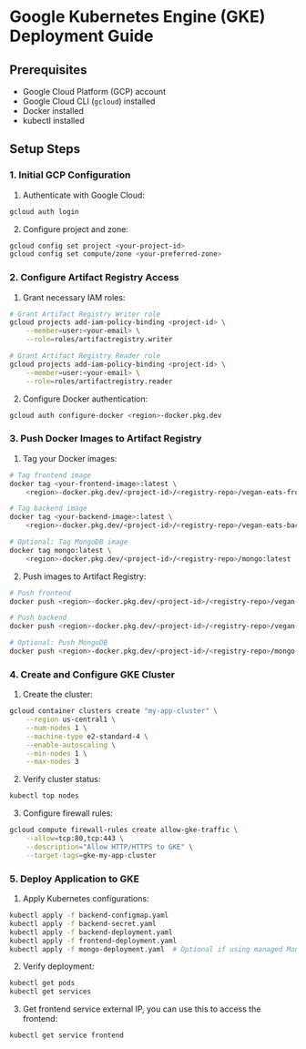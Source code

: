 # Google Kubernetes Engine (GKE) Deployment Guide

## Prerequisites
- Google Cloud Platform (GCP) account
- Google Cloud CLI (`gcloud`) installed
- Docker installed
- kubectl installed

## Setup Steps

### 1. Initial GCP Configuration

1. Authenticate with Google Cloud:
```bash
gcloud auth login
```

2. Configure project and zone:
```bash
gcloud config set project <your-project-id>
gcloud config set compute/zone <your-preferred-zone>
```

### 2. Configure Artifact Registry Access

1. Grant necessary IAM roles:
```bash
# Grant Artifact Registry Writer role
gcloud projects add-iam-policy-binding <project-id> \
    --member=user:<your-email> \
    --role=roles/artifactregistry.writer

# Grant Artifact Registry Reader role
gcloud projects add-iam-policy-binding <project-id> \
    --member=user:<your-email> \
    --role=roles/artifactregistry.reader
```

2. Configure Docker authentication:
```bash
gcloud auth configure-docker <region>-docker.pkg.dev
```

### 3. Push Docker Images to Artifact Registry

1. Tag your Docker images:
```bash
# Tag frontend image
docker tag <your-frontend-image>:latest \
    <region>-docker.pkg.dev/<project-id>/<registry-repo>/vegan-eats-frontend:latest

# Tag backend image
docker tag <your-backend-image>:latest \
    <region>-docker.pkg.dev/<project-id>/<registry-repo>/vegan-eats-backend:latest

# Optional: Tag MongoDB image
docker tag mongo:latest \
    <region>-docker.pkg.dev/<project-id>/<registry-repo>/mongo:latest
```

2. Push images to Artifact Registry:
```bash
# Push frontend
docker push <region>-docker.pkg.dev/<project-id>/<registry-repo>/vegan-eats-frontend:latest

# Push backend
docker push <region>-docker.pkg.dev/<project-id>/<registry-repo>/vegan-eats-backend:latest

# Optional: Push MongoDB
docker push <region>-docker.pkg.dev/<project-id>/<registry-repo>/mongo:latest
```

### 4. Create and Configure GKE Cluster

1. Create the cluster:
```bash
gcloud container clusters create "my-app-cluster" \
    --region us-central1 \
    --num-nodes 1 \
    --machine-type e2-standard-4 \
    --enable-autoscaling \
    --min-nodes 1 \
    --max-nodes 3
```

2. Verify cluster status:
```bash
kubectl top nodes
```

3. Configure firewall rules:
```bash
gcloud compute firewall-rules create allow-gke-traffic \
    --allow=tcp:80,tcp:443 \
    --description="Allow HTTP/HTTPS to GKE" \
    --target-tags=gke-my-app-cluster
```

### 5. Deploy Application to GKE

1. Apply Kubernetes configurations:
```bash
kubectl apply -f backend-configmap.yaml
kubectl apply -f backend-secret.yaml
kubectl apply -f backend-deployment.yaml
kubectl apply -f frontend-deployment.yaml
kubectl apply -f mongo-deployment.yaml  # Optional if using managed MongoDB
```

2. Verify deployment:
```bash
kubectl get pods
kubectl get services
```

3. Get frontend service external IP, you can use this to access the frontend:
```bash
kubectl get service frontend
```
